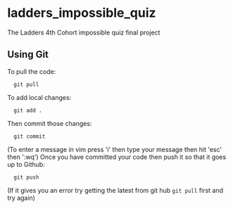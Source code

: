 # ladders_impossible_quiz
The Ladders 4th Cohort impossible quiz final project

## Using Git
To pull the code:
```
  git pull
```

To add local changes:
```
  git add .
```
Then commit those changes:
```
  git commit
```
(To enter a message in vim press 'i' then type your message then hit 'esc' then ':wq')
Once you have committed your code then push it so that it goes up to Github:
```
  git push
```
(If it gives you an error try getting the latest from git hub `git pull` first and try again)
